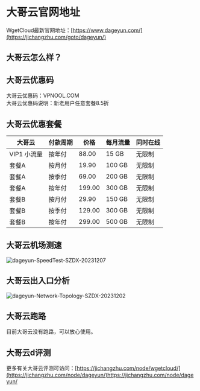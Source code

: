 # 大哥云官网地址
WgetCloud最新官网地址：[https://www.dageyun.com/](https://jichangzhu.com/goto/dageyun/)

## 大哥云怎么样？

## 大哥云优惠码
大哥云优惠码：VPNOOL.COM  
大哥云优惠码说明：新老用户任意套餐8.5折

## 大哥云优惠套餐
| 大哥云 | 付款周期 | 价格 | 每月流量 | 同时在线 |
| --- | --- | --- | --- | --- |
| VIP1 小流量 | 按年付 | 88.00 | 15 GB | 无限制 |
| 套餐A | 按月付 | 19.90 | 100 GB | 无限制 |
| 套餐A | 按季付 | 69.00 | 200 GB | 无限制 |
| 套餐A | 按年付 | 199.00 | 300 GB | 无限制 |
| 套餐B | 按月付 | 29.90 | 150 GB | 无限制 |
| 套餐B | 按季付 | 129.00 | 300 GB | 无限制 |
| 套餐B | 按年付 | 299.00 | 500 GB | 无限制 |

## 大哥云机场测速
![dageyun-SpeedTest-SZDX-20231207](https://github.com/jichangzhu/dageyun/assets/152512496/256d98d4-0058-411e-a0ac-95e2b61044d6)


## 大哥云出入口分析
![dageyun-Network-Topology-SZDX-20231202](https://github.com/jichangzhu/dageyun/assets/152512496/cc282a49-d8b7-4618-9271-4033d7f9cdf1)


## 大哥云跑路
目前大哥云没有跑路，可以放心使用。

## 大哥云d评测
更多有关大哥云评测可访问：[https://jichangzhu.com/node/wgetcloud/](https://jichangzhu.com/node/dageyun/)https://jichangzhu.com/node/dageyun/
